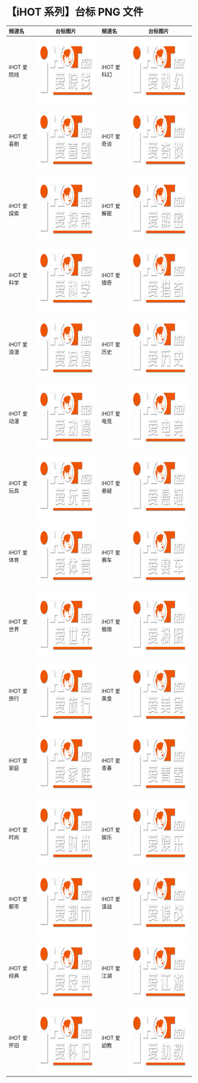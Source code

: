 # 【iHOT 系列】台标 PNG 文件

| 频道名      |                       台标图片                        | 频道名      |                       台标图片                        |
| :---------- | :---------------------------------------------------: | :---------- | :---------------------------------------------------: |
| iHOT 爱院线 | <img src="../tv/ihot01.png" width="300" height="180"> | iHOT 爱科幻 | <img src="../tv/ihot02.png" width="300" height="180"> |
| iHOT 爱喜剧 | <img src="../tv/ihot03.png" width="300" height="180"> | iHOT 爱奇谈 | <img src="../tv/ihot04.png" width="300" height="180"> |
| iHOT 爱探索 | <img src="../tv/ihot05.png" width="300" height="180"> | iHOT 爱解密 | <img src="../tv/ihot06.png" width="300" height="180"> |
| iHOT 爱科学 | <img src="../tv/ihot07.png" width="300" height="180"> | iHOT 爱猎奇 | <img src="../tv/ihot08.png" width="300" height="180"> |
| iHOT 爱浪漫 | <img src="../tv/ihot09.png" width="300" height="180"> | iHOT 爱历史 | <img src="../tv/ihot10.png" width="300" height="180"> |
| iHOT 爱动漫 | <img src="../tv/ihot11.png" width="300" height="180"> | iHOT 爱电竞 | <img src="../tv/ihot12.png" width="300" height="180"> |
| iHOT 爱玩具 | <img src="../tv/ihot13.png" width="300" height="180"> | iHOT 爱悬疑 | <img src="../tv/ihot14.png" width="300" height="180"> |
| iHOT 爱体育 | <img src="../tv/ihot15.png" width="300" height="180"> | iHOT 爱赛车 | <img src="../tv/ihot16.png" width="300" height="180"> |
| iHOT 爱世界 | <img src="../tv/ihot17.png" width="300" height="180"> | iHOT 爱极限 | <img src="../tv/ihot18.png" width="300" height="180"> |
| iHOT 爱旅行 | <img src="../tv/ihot19.png" width="300" height="180"> | iHOT 爱美食 | <img src="../tv/ihot20.png" width="300" height="180"> |
| iHOT 爱家庭 | <img src="../tv/ihot21.png" width="300" height="180"> | iHOT 爱青春 | <img src="../tv/ihot22.png" width="300" height="180"> |
| iHOT 爱时尚 | <img src="../tv/ihot23.png" width="300" height="180"> | iHOT 爱娱乐 | <img src="../tv/ihot24.png" width="300" height="180"> |
| iHOT 爱都市 | <img src="../tv/ihot25.png" width="300" height="180"> | iHOT 爱谍战 | <img src="../tv/ihot26.png" width="300" height="180"> |
| iHOT 爱经典 | <img src="../tv/ihot27.png" width="300" height="180"> | iHOT 爱江湖 | <img src="../tv/ihot28.png" width="300" height="180"> |
| iHOT 爱怀旧 | <img src="../tv/ihot29.png" width="300" height="180"> | iHOT 爱幼教 | <img src="../tv/ihot30.png" width="300" height="180"> |

